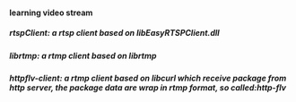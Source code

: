  #### learning video stream

 ##### rtspClient: a rtsp client based on libEasyRTSPClient.dll
 ##### librtmp:     a rtmp client based on librtmp
 ##### httpflv-client:  a rtmp client based on libcurl which receive package from http server, the package data are wrap in rtmp format, so called:http-flv
